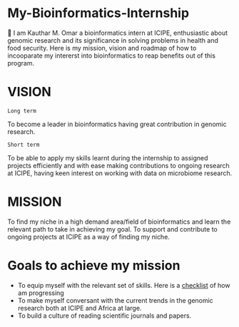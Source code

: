 # My-Bioinformatics-Internship
:wave: I am Kauthar M. Omar a bioinformatics intern at ICIPE, enthusiastic about genomic research and its significance in solving problems in health and food security.
Here is my mission, vision and roadmap of how to incooparate my intererst into bioinformatics to reap benefits out of this program.

# VISION

`Long term`

To become a leader in bioinformatics having great contribution in genomic research.

`Short term`

To be able to apply my skills learnt during the internship to assigned projects efficiently and with ease making contributions to ongoing research at ICIPE, having keen interest on working with data on microbiome research.

# MISSION

To find my niche in a high demand area/field of bioinformatics and learn the relevant path to take in achieving my goal.
To support and contribute to ongoing projects at ICIPE as a way of finding my niche.

# Goals to achieve my mission
* To equip myself with the relevant set of skills. Here is a [checklist](https://github.com/Kauthar-Omar/My-Bioinformatics-Internship/issues/1) of how am progressing
* To make myself conversant with the current trends in the genomic research both at ICIPE and Africa at large.
* To build a culture of reading scientific journals and papers.





